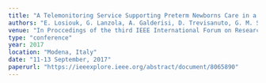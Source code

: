 ```yaml
---
title: "A Telemonitoring Service Supporting Preterm Newborns Care in a Neonatal Intensive Care Unit"
authors: "E. Losiouk, G. Lanzola, A. Galderisi, D. Trevisanuto, G. M. Steil, A. Facchinetti, and C. Cobelli"
venue: "In Proccedings of the third IEEE International Forum on Research and Technologies for Society and Industry (RTSI 2017)"
type: "conference"
year: 2017
location: "Modena, Italy"
date: "11-13 September, 2017"
paperurl: "https://ieeexplore.ieee.org/abstract/document/8065890"
--- 
```

